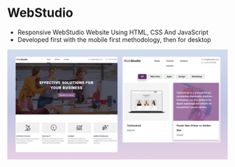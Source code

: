 # WebStudio

- Responsive WebStudio Website Using HTML, CSS And JavaScript
- Developed first with the mobile first methodology, then for desktop

![preview](./images/preview.png)
